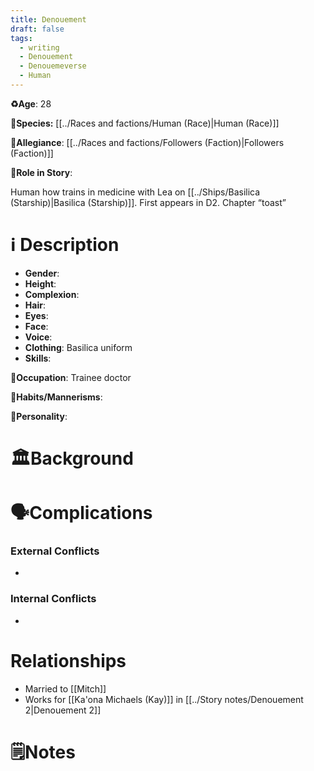 ```yaml
---
title: Denouement
draft: false
tags:
  - writing
  - Denouement
  - Denouemeverse
  - Human
---
```


**♻️Age**: 28

👾**Species:** [[../Races and factions/Human (Race)|Human (Race)]]

🏅**Allegiance**: [[../Races and factions/Followers (Faction)|Followers (Faction)]]

**🎲Role in Story**: 

Human how trains in medicine with Lea on [[../Ships/Basilica (Starship)|Basilica (Starship)]].
First appears in D2. Chapter “toast”

# ℹ️ Description

* **Gender**: 
* **Height**: 
* **Complexion**: 
* **Hair**: 
* **Eyes**:  
* **Face**: 
* **Voice**: 
* **Clothing**:  Basilica uniform
* **Skills**: 

**💼Occupation**: Trainee doctor 

**🎺Habits/Mannerisms**:

**🧨Personality**: 

# 🏛️Background

# 🗣️Complications

### **External Conflicts**

- 

### **Internal Conflicts**

- 

# Relationships

- Married to [[Mitch]]
- Works for [[Ka'ona Michaels (Kay)]] in [[../Story notes/Denouement 2|Denouement 2]]

# 🗒️Notes